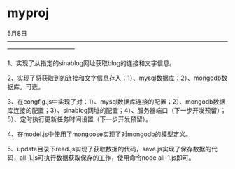# myproj

5月8日———————————————————————————————————————————————

1、实现了从指定的sinablog网址获取blog的连接和文字信息。

2、实现了将获取到的连接和文字信息存入：1）、mysql数据库；2）、mongodb数据库。可选。

3、在congfig.js中实现了对：1）、mysql数据库连接的配置；2）、mongodb数据库连接的配置；3）、sinablog网址的配置；4）、服务器端口（下一步开发预留）；5）、定时执行更新任务时间设置（下一步开发预留）。

4、在model.js中使用了mongoose实现了对mongodb的模型定义。

5、update目录下read.js实现了获取数据的代码，save.js实现了保存数据的代码，all-1.js可执行数据获取保存的工作，使用命令node all-1.js即可。
